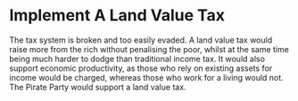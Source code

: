 Implement A Land Value Tax
==========================

The tax system is broken and too easily evaded. A land value tax would 
raise more from the rich without penalising the poor, whilst at the same 
time being much harder to dodge than traditional income tax. It would 
also support economic productivity, as those who rely on existing assets 
for income would be charged, whereas those who work for a living would 
not. The Pirate Party would support a land value tax.
